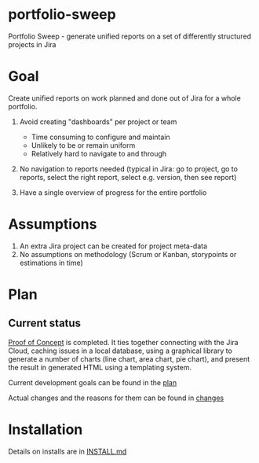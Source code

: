 # portfolio-sweep
Portfolio Sweep - generate unified reports on a set of differently structured projects in Jira

# Goal
Create unified reports on work planned and done out of Jira for a whole portfolio.

1. Avoid creating "dashboards" per project or team
   - Time consuming to configure and maintain
   - Unlikely to be or remain uniform
   - Relatively hard to navigate to and through

2. No navigation to reports needed (typical in Jira: go to project, go to reports, select the right report, select e.g. version, then see report)

3. Have a single overview of progress for the entire portfolio

# Assumptions
1. An extra Jira project can be created for project meta-data
2. No assumptions on methodology (Scrum or Kanban, storypoints or estimations in time)

# Plan

## Current status

[Proof of Concept](poc.md) is completed. It ties together connecting with the Jira Cloud, caching issues in a local database, using a graphical library to generate a number of charts (line chart, area chart, pie chart), and present the result in generated HTML using a templating system. 

Current development goals can be found in the [plan](plan.md)

Actual changes and the reasons for them can be found in [changes](changes.md)

# Installation
Details on installs are in [INSTALL.md](INSTALL.md)
